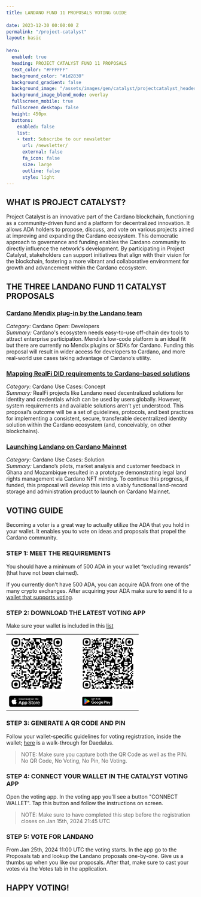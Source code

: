 ```yaml
---
title: LANDANO FUND 11 PROPOSALS VOTING GUIDE

date: 2023-12-30 00:00:00 Z
permalink: "/project-catalyst"
layout: basic

hero:
  enabled: true
  heading: PROJECT CATALYST FUND 11 PROPOSALS
  text_color: "#FFFFFF"
  background_color: "#1d2830"
  background_gradient: false
  background_image: "/assets/images/gen/catalyst/projectcatalyst_header.png"
  background_image_blend_mode: overlay
  fullscreen_mobile: true
  fullscreen_desktop: false
  height: 450px
  buttons:
    enabled: false
    list:
    - text: Subscribe to our newsletter
      url: /newsletter/
      external: false
      fa_icon: false
      size: large
      outline: false
      style: light
---
```

## WHAT IS PROJECT CATALYST?
Project Catalyst is an innovative part of the Cardano blockchain, functioning as a community-driven fund and a platform for decentralized innovation. It allows ADA holders to propose, discuss, and vote on various projects aimed at improving and expanding the Cardano ecosystem. This democratic approach to governance and funding enables the Cardano community to directly influence the network's development. By participating in Project Catalyst, stakeholders can support initiatives that align with their vision for the blockchain, fostering a more vibrant and collaborative environment for growth and advancement within the Cardano ecosystem.

## THE THREE LANDANO FUND 11 CATALYST PROPOSALS
### <a href="https://cardano.ideascale.com/c/idea/112624" target="_blank">Cardano Mendix plug-in by the Landano team</a>

*Category:* Cardano Open: Developers<br>
*Summary:* Cardano's ecosystem needs easy-to-use off-chain dev tools to attract enterprise participation. Mendix’s low-code platform is an ideal fit but there are currently no Mendix plugins or SDKs for Cardano. Funding this proposal will result in wider access for developers to Cardano, and more real-world use cases taking advantage of Cardano’s utility.

### <a href="https://cardano.ideascale.com/c/idea/113510" target="_blank">Mapping RealFi DID requirements to Cardano-based solutions</a>

*Category:* Cardano Use Cases: Concept<br>
*Summary:* RealFi projects like Landano need decentralized solutions for identity and credentials which can be used by users globally. However, system requirements and available solutions aren’t yet understood. This proposal’s outcome will be a set of guidelines, protocols, and best practices for implementing a consistent, secure, transferable decentralized identity solution within the Cardano ecosystem (and, conceivably, on other blockchains).

### <a href="https://cardano.ideascale.com/c/idea/113641" target="_blank">Launching Landano on Cardano Mainnet</a>

*Category:* Cardano Use Cases: Solution<br>
*Summary:* Landano’s pilots, market analysis and customer feedback in Ghana and Mozambique resulted in a prototype demonstrating legal land rights management via Cardano NFT minting. To continue this progress, if funded, this proposal will develop this into a viably functional land-record storage and administration product to launch on Cardano Mainnet.

## VOTING GUIDE

Becoming a voter is a great way to actually utilize the ADA that you hold in your wallet. It enables you to vote on ideas and proposals that propel the Cardano community.

### STEP 1: MEET THE REQUIREMENTS

You should have a minimum of 500 ADA in your wallet “excluding rewards” (that have not been claimed).

If you currently don't have 500 ADA, you can acquire ADA from one of the many crypto exchanges. After acquiring your ADA make sure to send it to a [wallet that supports voting](https://docs.projectcatalyst.io/fund-documentation/fund11-docs/how-to-register-as-a-voter/wallet-registration-guide/supported-wallets).

### STEP 2: DOWNLOAD THE LATEST VOTING APP

Make sure your wallet is included in this [list](https://docs.projectcatalyst.io/fund-documentation/fund11-docs/how-to-register-as-a-voter/wallet-registration-guide/supported-wallets)

<table style="margin-left: auto; margin-right: auto;">
    <tr>
        <td style="padding-right: 20px; text-align='center';"><a href="https://apps.apple.com/en/app/catalyst-voting/id1517473397?l=en" target="_blank" rel="noopener"><img src="assets/images/gen/catalyst/download_on_the_app_store_qr.png" width="150px" height="150px" style="margin: 0"></a></td>
        <td style="padding-left: 20px; text-align='center';"><a href="https://play.google.com/store/apps/details?id=io.iohk.vitvoting&hl=en_US&gl=US" target="_blank" rel="noopener" ><img src="assets/images/gen/catalyst/download_on_google_play_qr.png" width="150px" height="150px" style="margin: 0;" ></a></td>
    </tr>
    <tr>
        <td style="padding-right: 20px; text-align='center';"><a href="https://apps.apple.com/en/app/catalyst-voting/id1517473397?l=en" target="_blank" rel="noopener"><img src="assets/images/gen/catalyst/download_on_the_app_store.png" width="auto" height="30px" style="margin: 0; max-width: 150px;"></a></td>
        <td style="padding-left: 20px; text-align='center';"><a href="https://play.google.com/store/apps/details?id=io.iohk.vitvoting&hl=en_US&gl=US" target="_blank" rel="noopener" ><img src="assets/images/gen/catalyst/download_on_google_play.png" width="auto" height="36px" style="margin: 0; max-width: 150px;" ></a></td>
    </tr>
</table>

### STEP 3: GENERATE A QR CODE AND PIN

Follow your wallet-specific guidelines for voting registration, inside the wallet; [here](https://iohk.zendesk.com/hc/en-us/articles/900005679386-Catalyst-registration-and-voting-guide) is a walk-through for Daedalus.

> NOTE: Make sure you capture both the QR Code as well as the PIN.<br>
> No QR Code, No Voting, No Pin, No Voting.

### STEP 4: CONNECT YOUR WALLET IN THE CATALYST VOTING APP

Open the voting app. In the voting app you'll see a button "CONNECT WALLET". Tap this button and follow the instructions on screen.

> NOTE: Make sure to have completed this step before the registration closes on Jan 15th, 2024 21:45 UTC

### STEP 5: VOTE FOR LANDANO

From Jan 25th, 2024 11:00 UTC the voting starts. In the app go to the Proposals tab and lookup the Landano proposals one-by-one. Give us a thumbs up when you like our proposals. After that, make sure to cast your votes via the Votes tab in the application.

## HAPPY VOTING!

